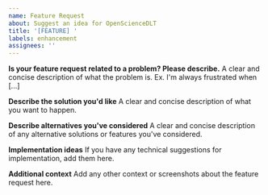 ```yaml
---
name: Feature Request
about: Suggest an idea for OpenScienceDLT
title: '[FEATURE] '
labels: enhancement
assignees: ''
---
```


**Is your feature request related to a problem? Please describe.**
A clear and concise description of what the problem is. Ex. I'm always frustrated when [...]

**Describe the solution you'd like**
A clear and concise description of what you want to happen.

**Describe alternatives you've considered**
A clear and concise description of any alternative solutions or features you've considered.

**Implementation ideas**
If you have any technical suggestions for implementation, add them here.

**Additional context**
Add any other context or screenshots about the feature request here.
